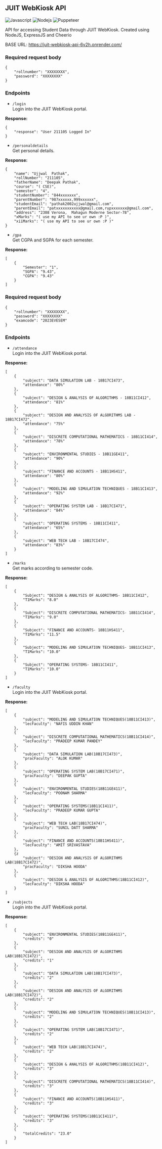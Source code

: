 ## JUIT WebKiosk API

<img alt="Javascript" src="https://img.shields.io/badge/JavaScript-323330?style=for-the-badge&logo=javascript&logoColor=F7DF1E"/> <img alt="Nodejs" src="https://img.shields.io/badge/Node.js-339933?style=for-the-badge&logo=nodedotjs&logoColor=white"/> <img alt="Puppeteer" src="https://img.shields.io/badge/Cheerio-000000?style=for-the-badge"/>

API for accessing Student Data through JUIT WebKiosk. Created using NodeJS, ExpressJS and Cheerio

BASE URL: https://juit-webkiosk-api-6v2h.onrender.com/

### Required request body

```
{
    "rollnumber": "XXXXXXXX",
    "password": "XXXXXXXX"
}
```

### Endpoints

- `/login`  
  Login into the JUIT WebKiosk portal.

**Response:**

```
{
    "response": "User 211105 Logged In"
}
```

- `/personaldetails`  
  Get personal details.

**Response:**

```
{
    "name": "Ujjwal  Pathak",
    "rollNumber": "211105",
    "fatherName": "Deepak Pathak",
    "course": "( CSE)",
    "semester": "4",
    "studentNumber": "844xxxxxxx",
    "parentNumber": "987xxxxxx,999xxxxxx",
    "studentEmail": "pathak2002ujjwal@gmail.com",
    "parentEmail": "patxxxxxxxxxxx@gmail.com,rupxxxxxxx@gmail.com",
    "address": "2308 Verona,  Mahagun Moderne Sector-78",
    "xMarks": "( use my API to see ur own :P )",
    "xiiMarks": "( use my API to see ur own :P )"
}
```

- `/gpa`  
  Get CGPA and SGPA for each semester.

**Response:**

```
[
    {
        "Semester": "1",
        "SGPA": "9.43",
        "CGPA": "9.43"
    }
]
```

### Required request body

```
{
    "rollnumber": "XXXXXXXX",
    "password": "XXXXXXXX"
    "examcode": "2023EVESEM"
}
```

### Endpoints

- `/attendance`  
  Login into the JUIT WebKiosk portal.

**Response:**

```
[
    {
        "subject": "DATA SIMULATION LAB - 18B17CI473",
        "attendance": "80%"
    },
    {
        "subject": "DESIGN & ANALYSIS OF ALGORITHMS - 18B11CI412",
        "attendance": "81%"
    },
    {
        "subject": "DESIGN AND ANALYSIS OF ALGORITHMS LAB - 18B17CI472",
        "attendance": "75%"
    },
    {
        "subject": "DISCRETE COMPUTATIONAL MATHEMATICS - 18B11CI414",
        "attendance": "78%"
    },
    {
        "subject": "ENVIRONMENTAL STUDIES - 18B11GE411",
        "attendance": "90%"
    },
    {
        "subject": "FINANCE AND ACCOUNTS - 18B11HS411",
        "attendance": "80%"
    },
    {
        "subject": "MODELING AND SIMULATION TECHNIQUES - 18B11CI413",
        "attendance": "92%"
    },
    {
        "subject": "OPERATING SYSTEM LAB - 18B17CI471",
        "attendance": "84%"
    },
    {
        "subject": "OPERATING SYSTEMS - 18B11CI411",
        "attendance": "65%"
    },
    {
        "subject": "WEB TECH LAB - 18B17CI474",
        "attendance": "83%"
    }
]
```

- `/marks`  
  Get marks according to semester code.

**Response:**

```
[
    {
        "Subject": "DESIGN & ANALYSIS OF ALGORITHMS- 18B11CI412",
        "T1Marks": "8.0"
    },
    {
        "Subject": "DISCRETE COMPUTATIONAL MATHEMATICS- 18B11CI414",
        "T1Marks": "9.0"
    },
    {
        "Subject": "FINANCE AND ACCOUNTS- 18B11HS411",
        "T1Marks": "11.5"
    },
    {
        "Subject": "MODELING AND SIMULATION TECHNIQUES- 18B11CI413",
        "T1Marks": "10.0"
    },
    {
        "Subject": "OPERATING SYSTEMS- 18B11CI411",
        "T1Marks": "10.0"
    }
]
```

- `/faculty`  
  Login into the JUIT WebKiosk portal.

**Response:**

```
[
    {
        "subject": "MODELING AND SIMULATION TECHNIQUES(18B11CI413)",
        "lecFaculty": "NAFIS UDDIN KHAN"
    },
    {
        "subject": "DISCRETE COMPUTATIONAL MATHEMATICS(18B11CI414)",
        "lecFaculty": "PRADEEP KUMAR PANDEY"
    },
    {
        "subject": "DATA SIMULATION LAB(18B17CI473)",
        "pracFaculty": "ALOK KUMAR"
    },
    {
        "subject": "OPERATING SYSTEM LAB(18B17CI471)",
        "pracFaculty": "DEEPAK GUPTA"
    },
    {
        "subject": "ENVIRONMENTAL STUDIES(18B11GE411)",
        "lecFaculty": "POONAM SHARMA"
    },
    {
        "subject": "OPERATING SYSTEMS(18B11CI411)",
        "lecFaculty": "PRADEEP KUMAR GUPTA"
    },
    {
        "subject": "WEB TECH LAB(18B17CI474)",
        "pracFaculty": "SUNIL DATT SHARMA"
    },
    {
        "subject": "FINANCE AND ACCOUNTS(18B11HS411)",
        "lecFaculty": "AMIT SRIVASTAVA"
    },
    {z
        "subject": "DESIGN AND ANALYSIS OF ALGORITHMS LAB(18B17CI472)",
        "pracFaculty": "DIKSHA HOODA"
    },
    {
        "subject": "DESIGN & ANALYSIS OF ALGORITHMS(18B11CI412)",
        "lecFaculty": "DIKSHA HOODA"
    }
]
```

- `/subjects`  
  Login into the JUIT WebKiosk portal.

**Response:**

```
[
    {
        "subject": "ENVIRONMENTAL STUDIES(18B11GE411)",
        "credits": "0"
    },
    {
        "subject": "DESIGN AND ANALYSIS OF ALGORITHMS LAB(18B17CI472)",
        "credits": "1"
    },
    {
        "subject": "DATA SIMULATION LAB(18B17CI473)",
        "credits": "2"
    },
    {
        "subject": "DESIGN AND ANALYSIS OF ALGORITHMS LAB(18B17CI472)",
        "credits": "2"
    },
    {
        "subject": "MODELING AND SIMULATION TECHNIQUES(18B11CI413)",
        "credits": "2"
    },
    {
        "subject": "OPERATING SYSTEM LAB(18B17CI471)",
        "credits": "2"
    },
    {
        "subject": "WEB TECH LAB(18B17CI474)",
        "credits": "2"
    },
    {
        "subject": "DESIGN & ANALYSIS OF ALGORITHMS(18B11CI412)",
        "credits": "3"
    },
    {
        "subject": "DISCRETE COMPUTATIONAL MATHEMATICS(18B11CI414)",
        "credits": "3"
    },
    {
        "subject": "FINANCE AND ACCOUNTS(18B11HS411)",
        "credits": "3"
    },
    {
        "subject": "OPERATING SYSTEMS(18B11CI411)",
        "credits": "3"
    },
    {
        "totalCredits": "23.0"
    }
]
```
